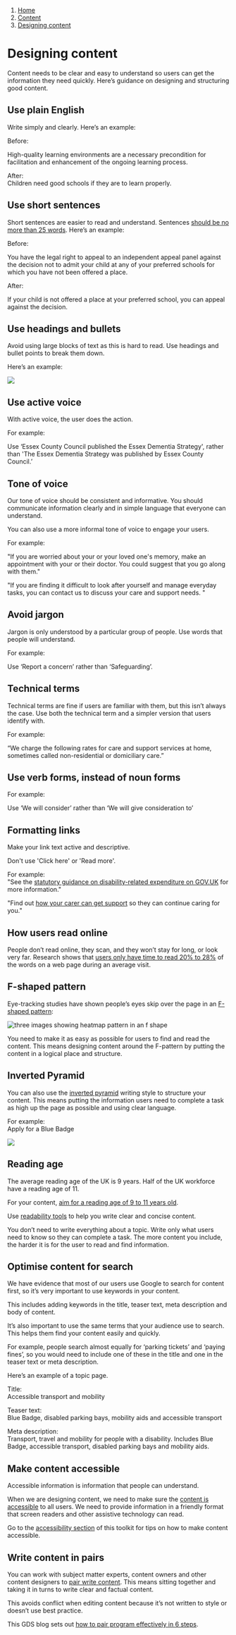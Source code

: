 1.  [Home](/docs/core/contents)
2.  [Content](/docs/core/content/overview)
3.  [Designing content](#)

# Designing content


Content needs to be clear and easy to understand so users can get the information they need quickly. Here’s guidance on designing and structuring good content.

## Use plain English

Write simply and clearly. Here’s an example:  
  
Before:

High-quality learning environments are a necessary precondition for facilitation and enhancement of the ongoing learning process.  
  
After:  
Children need good schools if they are to learn properly.

## Use short sentences

Short sentences are easier to read and understand. Sentences [should be no more than 25 words](https://www.gov.uk/guidance/content-design/writing-for-gov-uk). Here’s an example:

Before:

You have the legal right to appeal to an independent appeal panel against the decision not to admit your child at any of your preferred schools for which you have not been offered a place.

After:

If your child is not offered a place at your preferred school, you can appeal against the decision.

## Use headings and bullets

Avoid using large blocks of text as this is hard to read. Use headings and bullet points to break them down.  
  
Here’s an example:

![](/public/images/chesfs50-euchomedirs-carolinemccabe-my-documents-my-pictures-images-for-digital-toolkit-what-you-need-to-tell-us.jpg)

## Use active voice

With active voice, the user does the action.

For example:

Use ‘Essex County Council published the Essex Dementia Strategy', rather than 'The Essex Dementia Strategy was published by Essex County Council.’

## Tone of voice

Our tone of voice should be consistent and informative. You should communicate information clearly and in simple language that everyone can understand.

You can also use a more informal tone of voice to engage your users.

For example:

"If you are worried about your or your loved one's memory, make an appointment with your or their doctor. You could suggest that you go along with them."  
  
"If you are finding it difficult to look after yourself and manage everyday tasks, you can contact us to discuss your care and support needs. "

## Avoid jargon

Jargon is only understood by a particular group of people. Use words that people will understand.

For example:

Use ‘Report a concern’ rather than ‘Safeguarding’.

## Technical terms

Technical terms are fine if users are familiar with them, but this isn’t always the case. Use both the technical term and a simpler version that users identify with.

For example:

“We charge the following rates for care and support services at home, sometimes called non-residential or domiciliary care.”

## Use verb forms, instead of noun forms

For example:

Use ‘We will consider’ rather than ‘We will give consideration to’

## Formatting links

Make your link text active and descriptive.

Don't use 'Click here' or 'Read more'.

For example:  
"See the [statutory guidance on disability-related expenditure on GOV.UK](https://www.gov.uk/government/publications/care-act-statutory-guidance/care-and-support-statutory-guidance#disability-related-expenditure "GOV.UK guidance on disability-related expenditure") for more information."

"Find out [how your carer can get support](https://eccwa-eccdnt-eun-essexwebapp.azurewebsites.net/financial-support-for-carers "Support for carers") so they can continue caring for you."

## How users read online

People don’t read online, they scan, and they won’t stay for long, or look very far. Research shows that [users only have time to read 20% to 28%](https://www.nngroup.com/articles/how-little-do-users-read/) of the words on a web page during an average visit.

## F-shaped pattern

Eye-tracking studies have shown people’s eyes skip over the page in an [F-shaped pattern](https://www.nngroup.com/articles/f-shaped-pattern-reading-web-content/):

![three images showing heatmap pattern in an f shape](/public/images/chesfs50-euchomedirs-carolinemccabe-my-documents-my-pictures-images-for-digital-toolkit-f-shape-pattern.jpg?width=500&height=222.3404255319149)

You need to make it as easy as possible for users to find and read the content. This means designing content around the F-pattern by putting the content in a logical place and structure.

## Inverted Pyramid

You can also use the [inverted pyramid](https://www.nngroup.com/articles/inverted-pyramid/) writing style to structure your content. This means putting the information users need to complete a task as high up the page as possible and using clear language.  
  
For example:  
Apply for a Blue Badge

![](/public/images/chesfs50-euchomedirs-carolinemccabe-my-documents-my-pictures-images-for-digital-toolkit-how-to-apply.jpg?width=500&height=482.0689655172414)

## Reading age

The average reading age of the UK is 9 years. Half of the UK workforce have a reading age of 11.

For your content, [aim for a reading age of 9 to 11 years old](https://contentdesign.london/reading/specifying-a-reading-age-for-web-content/).

Use [readability tools](useful-tools "Useful tools") to help you write clear and concise content.

You don’t need to write everything about a topic. Write only what users need to know so they can complete a task. The more content you include, the harder it is for the user to read and find information.

## Optimise content for search

We have evidence that most of our users use Google to search for content first, so it’s very important to use keywords in your content.

This includes adding keywords in the title, teaser text, meta description and body of content.  
  
It’s also important to use the same terms that your audience use to search. This helps them find your content easily and quickly.

For example, people search almost equally for ‘parking tickets’ and ‘paying fines’, so you would need to include one of these in the title and one in the teaser text or meta description.

Here’s an example of a topic page.

Title:  
Accessible transport and mobility

Teaser text:  
Blue Badge, disabled parking bays, mobility aids and accessible transport

Meta description:  
Transport, travel and mobility for people with a disability. Includes Blue Badge, accessible transport, disabled parking bays and mobility aids.

## Make content accessible

Accessible information is information that people can understand.

When we are designing content, we need to make sure the [content is accessible](https://www.gov.uk/guidance/content-design/planning-content#accessibity) to all users. We need to provide information in a friendly format that screen readers and other assistive technology can read.  
  
Go to the [accessibility section](accessibility) of this toolkit for tips on how to make content accessible.

## Write content in pairs

You can work with subject matter experts, content owners and other content designers to [pair write content](https://gds.blog.gov.uk/2016/09/21/it-takes-2-how-we-use-pair-writing/). This means sitting together and taking it in turns to write clear and factual content.

This avoids conflict when editing content because it’s not written to style or doesn’t use best practice.

This GDS blog sets out [how to pair program effectively in 6 steps](https://gds.blog.gov.uk/2018/02/06/how-to-pair-program-effectively-in-6-steps/).
